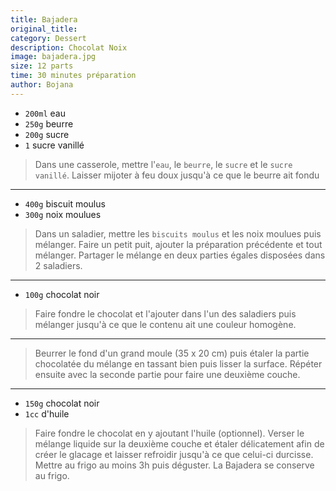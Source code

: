 ```yaml
---
title: Bajadera
original_title: 
category: Dessert
description: Chocolat Noix
image: bajadera.jpg
size: 12 parts
time: 30 minutes préparation
author: Bojana
---
```


* `200ml` eau
* `250g` beurre
* `200g` sucre
* `1` sucre vanillé

> Dans une casserole, mettre l'`eau`, le `beurre`, le `sucre` et le `sucre vanillé`. Laisser mijoter à feu doux jusqu'à ce que le beurre ait fondu

---

* `400g` biscuit moulus
* `300g` noix moulues

> Dans un saladier, mettre les `biscuits moulus` et les noix moulues puis mélanger. Faire un petit puit, ajouter la préparation précédente et tout mélanger. Partager le mélange en deux parties égales disposées dans 2 saladiers.

---

* `100g` chocolat noir

> Faire fondre le chocolat et l'ajouter dans l'un des saladiers puis mélanger jusqu'à ce que le contenu ait une couleur homogène.

---

> Beurrer le fond d'un grand moule (35 x 20 cm) puis étaler la partie chocolatée du mélange en tassant bien puis lisser la surface. Répéter ensuite avec la seconde partie pour faire une deuxième couche.

---

* `150g` chocolat noir
* `1cc` d'huile

> Faire fondre le chocolat en y ajoutant l'huile (optionnel). Verser le mélange liquide sur la deuxième couche et étaler délicatement afin de créer le glacage et laisser refroidir jusqu'à ce que celui-ci durcisse.  Mettre au frigo au moins 3h puis déguster. La Bajadera se conserve au frigo.